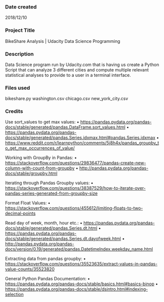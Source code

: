 ### Date created
2018/12/10

### Project Title
BikeShare Analysis | Udacity Data Science Programming

### Description
Data Science program run by Udacity.com that is having us create a Python Script that can analyze 3 different cities and compute multiple relevant statistical analyses to provide to a user in a terminal interface.

### Files used
bikeshare.py
washington.csv
chicago.csv
new_york_city.csv

### Credits
Use sort_values to get max values:
•    https://pandas.pydata.org/pandas-docs/stable/generated/pandas.DataFrame.sort_values.html
•    https://pandas.pydata.org/pandas-docs/stable/generated/pandas.Series.idxmax.html#pandas.Series.idxmax
•    https://www.reddit.com/r/learnpython/comments/5j8h4x/pandas_groupby_to_get_max_occurrences_of_value/

Working with GroupBy in Pandas:
•    https://stackoverflow.com/questions/29836477/pandas-create-new-column-with-count-from-groupby
•    http://pandas.pydata.org/pandas-docs/stable/groupby.html

Iterating through Pandas Groupby values:
•    https://stackoverflow.com/questions/38387529/how-to-iterate-over-pandas-series-generated-from-groupby-size

Format Float Values:
•    https://stackoverflow.com/questions/455612/limiting-floats-to-two-decimal-points

Read day of week, month, hour etc.:
•    https://pandas.pydata.org/pandas-docs/stable/generated/pandas.Series.dt.html
•    https://pandas.pydata.org/pandas-docs/stable/generated/pandas.Series.dt.dayofweek.html
•    http://pandas.pydata.org/pandas-docs/version/0.19/generated/pandas.DatetimeIndex.weekday_name.html

Extracting data from pandas groupby:
•    https://stackoverflow.com/questions/35523635/extract-values-in-pandas-value-counts/35523820

General Python Pandas Documentation:
•    https://pandas.pydata.org/pandas-docs/stable/basics.html#basics-binop
•    https://pandas.pydata.org/pandas-docs/stable/dsintro.html#indexing-selection



